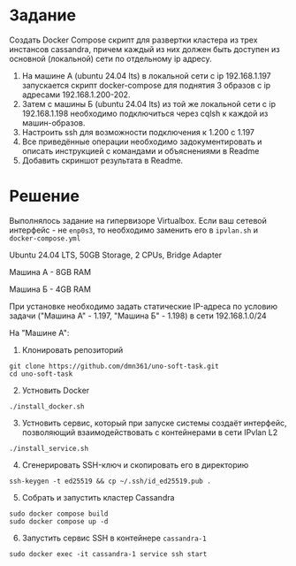 # Задание

Создать Docker Compose скрипт для развертки кластера из трех инстансов cassandra, причем каждый из них должен быть доступен из основной (локальной) сети по отдельному ip адресу.

1. На машине А (ubuntu 24.04 lts) в локальной сети с ip 192.168.1.197 запускается скрипт docker-compose для поднятия 3 образов с ip адресами 192.168.1.200-202.
2. Затем с машины Б (ubuntu 24.04 lts) из той же локальной сети с ip 192.168.1.198 необходимо подключиться через cqlsh к каждой из машин-образов.
3. Настроить ssh для возможности подключения к 1.200 с 1.197
4. Все приведённые операции необходимо задокументировать и описать инструкцией с командами и объяснениями в Readme
5. Добавить скриншот результата в Readme.

# Решение

Выполнялось задание на гипервизоре Virtualbox. Если ваш сетевой интерфейс - не `enp0s3`, то необходимо заменить его в `ipvlan.sh` и `docker-compose.yml`

Ubuntu 24.04 LTS, 50GB Storage, 2 CPUs, Bridge Adapter

Машина А - 8GB RAM

Машина Б - 4GB RAM

При установке необходимо задать статические IP-адреса по условию задачи ("Машина А" - 1.197, "Машина Б" - 1.198) в сети 192.168.1.0/24

На "Машине А":

1. Клонировать репозиторий
```
git clone https://github.com/dmn361/uno-soft-task.git
cd uno-soft-task
```

2. Устновить Docker
```
./install_docker.sh
```

3. Устновить сервис, который при запуске системы создаёт интерфейс, позволяющий взаимодействовать с контейнерами в сети IPvlan L2
```
./install_service.sh
```
4. Сгенерировать SSH-ключ и скопировать его в директорию
```
ssh-keygen -t ed25519 && cp ~/.ssh/id_ed25519.pub .
```

5. Собрать и запустить кластер Cassandra
```
sudo docker compose build
sudo docker compose up -d
```

6. Запустить сервис SSH в контейнере `cassandra-1`
```
sudo docker exec -it cassandra-1 service ssh start
```
